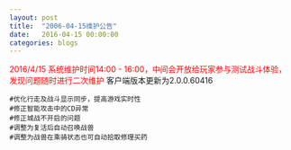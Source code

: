 ```yaml
---
layout: post
title:  "2006-04-15维护公告"
date:   2016-04-15 00:00:00
categories: blogs
---
```



<div class="post-content">
<p>
	<font color="red">2016/4/15 系统维护时间14:00 - 16:00，中间会开放给玩家参与测试战斗体验，发现问题随时进行二次维护</font>
	客户端版本更新为2.0.0.60416
	
	#优化行走及战斗显示同步，提高游戏实时性
	#修正智能攻击中的CD异常
	#修正城战不开启的问题
	#调整为复活后自动召唤战兽
	#调整为战兽在乘骑状态也可自动拾取修理买药

</p>
<!--more-->
<p>
		
</p>

</div>